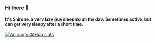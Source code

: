### Hi there 👋
#### It's Shirone, a very lazy guy sleeping all the day. Sometimes active, but can get very sleepy after a short time.
[![Anurag's GitHub stats](https://github-readme-stats.vercel.app/api?username=anuraghazra)](https://github.com/anuraghazra/github-readme-stats)
